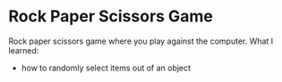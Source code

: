 # Rock Paper Scissors Game
Rock paper scissors game where you play against the computer. 
What I learned:
- how to randomly select items out of an object
